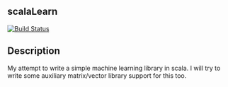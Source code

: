 scalaLearn
-----------
[![Build Status](https://travis-ci.org/travis-ci/travis-web.svg?branch=master)](https://travis-ci.org/travis-ci/travis-web)

Description
-----------
My attempt to write a simple machine learning library in scala. I will try to write some auxiliary matrix/vector library support for this too.
